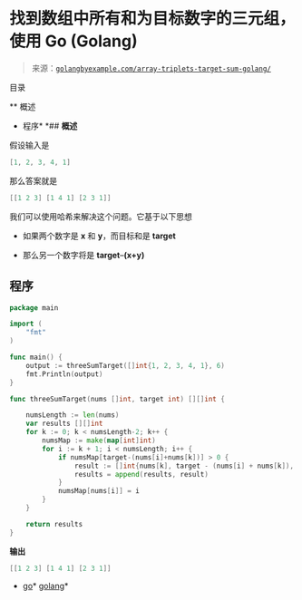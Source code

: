 <!--yml

类别：未分类

日期：2024-10-13 06:42:34

-->

# 找到数组中所有和为目标数字的三元组，使用 Go (Golang)

> 来源：[`golangbyexample.com/array-triplets-target-sum-golang/`](https://golangbyexample.com/array-triplets-target-sum-golang/)

目录

**   概述

+   程序*  *## **概述**

假设输入是

```go
[1, 2, 3, 4, 1]
```

那么答案就是

```go
[[1 2 3] [1 4 1] [2 3 1]]
```

我们可以使用哈希来解决这个问题。它基于以下思想

+   如果两个数字是 **x** 和 **y**，而目标和是 **target**

+   那么另一个数字将是 **target**–**(x+y)**

## **程序**

```go
package main

import (
	"fmt"
)

func main() {
	output := threeSumTarget([]int{1, 2, 3, 4, 1}, 6)
	fmt.Println(output)
}

func threeSumTarget(nums []int, target int) [][]int {

	numsLength := len(nums)
	var results [][]int
	for k := 0; k < numsLength-2; k++ {
		numsMap := make(map[int]int)
		for i := k + 1; i < numsLength; i++ {
			if numsMap[target-(nums[i]+nums[k])] > 0 {
				result := []int{nums[k], target - (nums[i] + nums[k]), nums[i]}
				results = append(results, result)
			}
			numsMap[nums[i]] = i
		}
	}

	return results
}
```

**输出**

```go
[[1 2 3] [1 4 1] [2 3 1]]
```

+   [go](https://golangbyexample.com/tag/go/)*   [golang](https://golangbyexample.com/tag/golang/)*
